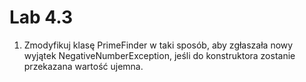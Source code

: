 # Lab 4.3

1. Zmodyfikuj klasę PrimeFinder w taki sposób, aby zgłaszała nowy wyjątek NegativeNumberException, jeśli do konstruktora zostanie przekazana wartość ujemna.

